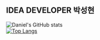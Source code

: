 ## IDEA DEVELOPER 박성현
![Daniel's GitHub stats](https://github-readme-stats.vercel.app/api?username=bmaner&show_icons=true&theme=flag-india)  
[![Top Langs](https://github-readme-stats.vercel.app/api/top-langs/?username=bmaner&layout=compact)](https://github.com/anuraghazra/github-readme-stats)  
